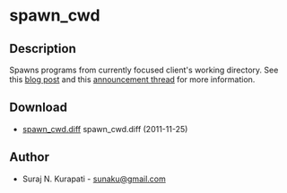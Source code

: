 # spawn_cwd

## Description

Spawns programs from currently focused client's working directory.  See this
[blog post](http://snk.tuxfamily.org/log/dwm-spawn-cwd-patch.html) and this
[announcement thread](http://thread.gmane.org/gmane.comp.misc.suckless/7959)
for more information.

## Download

 * [spawn_cwd.diff](dwm-5.9.1-spawn_cwd.diff) spawn_cwd.diff (2011-11-25)

## Author

 * Suraj N. Kurapati - <sunaku@gmail.com>
